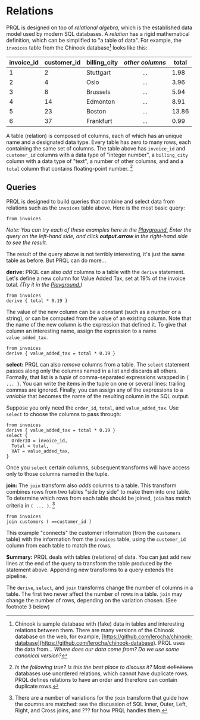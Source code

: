 # Relations

PRQL is designed on top of _relational algebra_, which is the established data
model used by modern SQL databases.
A _relation_ has a rigid mathematical definition,
which can be simplified to "a table of data".
For example, the `invoices` table from the Chinook database[^1] looks like this:

| invoice_id | customer_id | billing_city | _other columns_ | total |
| ---------- | ------------ | ------------ | :-----------: | ----- |
| 1        |  2 | Stuttgart | ...  | 1.98 |
| 2        |  4 | Oslo      | ...        | 3.96 |
| 3        |  8 | Brussels  | ...        | 5.94 |
| 4        | 14 | Edmonton  | ...         | 8.91 |
| 5        | 23 | Boston    | ...         | 13.86 |
| 6        | 37 | Frankfurt | ...         | 0.99 |

A table (relation) is composed of columns, each of which has an unique name and a designated data type.
Every table has zero to many rows, each containing the same set of columns.
The table above has `invoice_id` and `customer_id` columns with a data type of "integer number",
a `billing_city` column with a data type of "text",
a number of other columns, and
and a `total` column that contains floating-point number. [^2]

## Queries

PRQL is designed to build queries that combine and select data from relations such as the `invoices` table above. Here is the most basic query:

```
from invoices
```

_Note: You can try each of these examples here in the [Playground.](https://prql-lang.org/playground/)
Enter the query on the left-hand side,
and click **output.arrow** in the right-hand side to see the result._

The result of the query above is not terribly interesting, it's just the same table as before.
But PRQL can do more...

**derive:** PRQL can also _add_ columns to a table with the `derive` statement.
Let's define a new column for Value Added Tax, set at 19% of the invoice total.
_(Try it in the [Playground.](https://prql-lang.org/playground/))_

```
from invoices
derive { total * 0.19 }
```

<!-- todo: make sure that the new column is unnamed -->

The value of the new column can be a constant (such as a number or a string),
or can be computed from the value of an existing column.
Note that the name of the new column is the expression that defined it.
To give that column an interesting name,
assign the expression to a name `value_added_tax`.

```
from invoices
derive { value_added_tax = total * 0.19 }
```

**select:** PRQL can also _remove_ columns from a table.
The `select` statement passes along only the columns named in a list
and discards all others.
Formally, that list is a _tuple_ of comma-separated expressions wrapped in `{ ... }`.
You can write the items in the tuple on one or several lines:
trailing commas are ignored.
Finally, you can assign any of the expressions to a _variable_
that becomes the name of the resulting column in the SQL output.

Suppose you only need the `order_id`, `total`, and `value_added_tax`.
Use `select` to choose the columns to pass through:

```
from invoices
derive { value_added_tax = total * 0.19 }
select {
  OrderID = invoice_id,
  Total = total,
  VAT = value_added_tax,
}
```

Once you `select` certain columns, subsequent transforms will have access only to those columns named in the tuple.

**join:** The `join` transform also _adds_ columns to a table.
This transform combines rows from two tables "side by side" to make them into one table.
To determine which rows from each table should be joined, `join` has match criteria in `( ... )`. [^3]

```
from invoices
join customers ( ==customer_id )
```

This example "connects" the customer information (from the `customers` table) with the information from the `invoices` table, using the `customer_id` column from each table to match the rows.

**Summary:** PRQL deals with tables (relations) of data.
You can just add new lines at the end of the query
to transform the table produced by the statement above.
Appending new transforms to a query extends the pipeline.

The `derive`, `select`, and `join` transforms change the number of columns in a table.
The first two never affect the number of rows in a table.
`join` may change the number of rows, depending on the variation chosen. (See footnote 3 below)

[^1]: Chinook is sample database with (fake) data in tables and interesting relations between them. There are many versions of the Chinook database on the web, for example, [https://github.com/lerocha/chinook-database](https://github.com/lerocha/chinook-database). PRQL uses the data from... _Where does our data come from? Do we use some canonical version?_

[^2]: _Is the following true? Is this the best place to discuss it?_ Most ~~definitions~~ databases use unordered relations, which cannot have duplicate rows. PRQL defines relations to have an order and therefore can contain duplicate rows.

[^3]: There are a number of variations for the `join` transform that guide how the coumns are matched: see the discussion of SQL Inner, Outer, Left, Right, and Cross joins, and ??? for how PRQL handles them.
